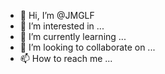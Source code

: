 - 👋 Hi, I’m @JMGLF
- 👀 I’m interested in ...
- 🌱 I’m currently learning ...
- 💞️ I’m looking to collaborate on ...
- 📫 How to reach me ...

<!---
JMGLF/JMGLF is a ✨ special ✨ repository because its `README.md` (this file) appears on your GitHub profile.
You can click the Preview link to take a look at your changes.
--->
